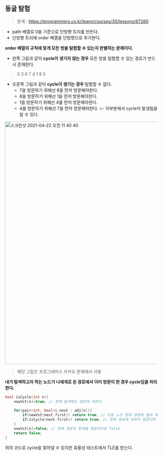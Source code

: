 <h2>동굴 탐험</h2>

> 문제 : https://programmers.co.kr/learn/courses/30/lessons/67260

- path 배열로 0을 기준으로 단방향 트리를 만든다.<br>
- 단방향 트리에 order 배열을 단방향으로 추가한다.<br>

**order 배열의 규칙에 맞게 모든 방을 탐험할 수 있는지 판별하는 문제이다.**

- 왼쪽 그림과 같이 **cycle이 생기지 않는 경우** 모든 방을 탐험할 수 있는 경로가 반드시 존재한다.<br>
> 0 3 6 7 4 1 8 5

- 오른쪽 그림과 같이 **cycle이 생기는 경우** 탐험할 수 없다.<br>
  - 7을 방문하기 위해선 8을 먼저 방문해야한다.
  - 8을 방문하기 위해선 1을 먼저 방문해야한다.
  - 1을 방문하기 위해선 4를 먼저 방문해야한다.
  - 4를 방문하기 위해선 7을 먼저 방문해야한다. <- 이부분에서 cycle이 발생됨을 알 수 있다.

<img width="800" alt="스크린샷 2021-04-22 오전 11 40 40" src="https://user-images.githubusercontent.com/54436228/115647918-9ad80100-a35f-11eb-9cb4-64726c02c7bc.png">

> 해당 그림은 프로그래머스 카카오 문제에서 사용

**내가 탐색하고자 하는 노드가 나에게로 온 경로에서 이미 방문이 한 경우 cycle임을 처리한다.**<br>


```C++
bool isCycle(int n){
    nowVst[n]=true; // 현재 탐색하는 경로에 속한다.
    
    for(pair<int, bool>& next : adj[n]){
        if(nowVst[next.first]) return true; // 다음 노드 현재 경로에 벌써 속해있다면 cycle이므로 바로 return
        if(isCycle(next.first)) return true; // 현재 경로에 속하지 않았다면 next를 기준으로 탐색 시작
    }
    nowVst[n]=false; // 현재 경로의 탐색을 종료하므로 false
    return false;
}
```

위의 코드로 cycle을 찾아낼 수 있지만 효율성 테스트에서 TLE를 받는다.<br>
